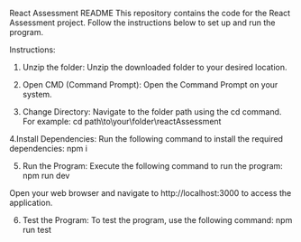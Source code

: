 React Assessment README
This repository contains the code for the React Assessment project. Follow the instructions below to set up and run the program.

Instructions:
1. Unzip the folder: Unzip the downloaded folder to your desired location.

2. Open CMD (Command Prompt): Open the Command Prompt on your system.

3. Change Directory: Navigate to the folder path using the cd command. For example:
cd path\to\your\folder\reactAssessment

4.Install Dependencies: Run the following command to install the required dependencies:
npm i

5. Run the Program: Execute the following command to run the program:
npm run dev

Open your web browser and navigate to http://localhost:3000 to access the application.

6. Test the Program: To test the program, use the following command:
npm run test


